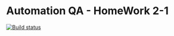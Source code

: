 # Automation QA - HomeWork 2-1
[![Build status](https://ci.appveyor.com/api/projects/status/lbs36j7nculxl82b?svg=true)](https://ci.appveyor.com/project/alexkochutov/aqa-2-1)